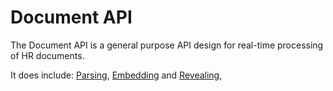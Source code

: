 # Document API

The Document API is a general purpose API design for real-time processing of HR documents.

It does include:  [Parsing](../ai-layers/parsing.md), [Embedding](../ai-layers/embedding.md) and [Revealing](../ai-layers/revealing.md),

